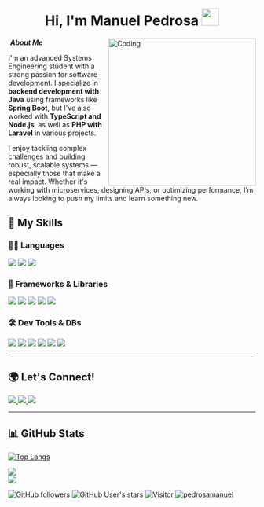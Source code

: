 <h1 align="center"><b>Hi, I'm Manuel Pedrosa</b> <img src="https://media.giphy.com/media/hvRJCLFzcasrR4ia7z/giphy.gif" width="35"></h1>

<img align="right" alt="Coding" width="300" src="https://i.pinimg.com/originals/81/17/8b/81178b47a8598f0c81c4799f2cdd4057.gif">

&nbsp;***About Me***

I'm an advanced Systems Engineering student with a strong passion for software development. I specialize in **backend development with Java** using frameworks like **Spring Boot**, but I've also worked with **TypeScript and Node.js**, as well as **PHP with Laravel** in various projects.

I enjoy tackling complex challenges and building robust, scalable systems — especially those that make a real impact. Whether it's working with microservices, designing APIs, or optimizing performance, I’m always looking to push my limits and learn something new.

## 🧠 My Skills

### 👨‍💻 Languages

<span>
  <img src="https://img.shields.io/badge/Java-ED8B00?style=for-the-badge&logo=java&logoColor=white" />
  <img src="https://img.shields.io/badge/TypeScript-%23007ACC.svg?style=for-the-badge&logo=typescript&logoColor=white" />
  <img src="https://img.shields.io/badge/PHP-777BB4?style=for-the-badge&logo=php&logoColor=white" />
</span>

### 🔧 Frameworks & Libraries

<span>
  <img src="https://img.shields.io/badge/SpringBoot-6DB33F?style=for-the-badge&logo=springboot&logoColor=white" />
  <img src="https://img.shields.io/badge/Node.js-339933?style=for-the-badge&logo=node.js&logoColor=white" />
  <img src="https://img.shields.io/badge/Express.js-000000?style=for-the-badge&logo=express&logoColor=white" />
  <img src="https://img.shields.io/badge/Laravel-FF2D20?style=for-the-badge&logo=laravel&logoColor=white" />
  <img src="https://img.shields.io/badge/React-20232A?style=for-the-badge&logo=react&logoColor=61DAFB" />
</span>

### 🛠️ Dev Tools & DBs

<span>
  <img src="https://img.shields.io/badge/PostgreSQL-336791?style=for-the-badge&logo=postgresql&logoColor=white" />
  <img src="https://img.shields.io/badge/Docker-2496ED?style=for-the-badge&logo=docker&logoColor=white" />
  <img src="https://img.shields.io/badge/IntelliJ%20IDEA-000000?style=for-the-badge&logo=intellij-idea&logoColor=white" />
  <img src="https://img.shields.io/badge/VSCode-007ACC?style=for-the-badge&logo=visual-studio-code&logoColor=white" />
  <img src="https://img.shields.io/badge/Git-F05032?style=for-the-badge&logo=git&logoColor=white" />
  <img src="https://img.shields.io/badge/Postman-FF6C37?style=for-the-badge&logo=postman&logoColor=white" />
</span>

---

## 🌍 Let's Connect!

<a href="https://www.linkedin.com/in/manuelpedrosa/">
  <img src="https://img.shields.io/badge/LinkedIn-%230077B5.svg?style=for-the-badge&logo=linkedin&logoColor=white">
</a>
<a href="https://github.com/pedrosamanuel">
  <img src="https://img.shields.io/badge/GitHub-%2312100E.svg?style=for-the-badge&logo=github&logoColor=white">
</a>
<a href="mailto:mpedrosa2110@gmail.com">
  <img src="https://img.shields.io/badge/Gmail-D14836?style=for-the-badge&logo=gmail&logoColor=white">
</a>

---

## 📊 GitHub Stats

[![Top Langs](https://github-readme-stats.vercel.app/api/top-langs/?username=pedrosamanuel&layout=compact&theme=tokyonight&hide_border=true)](https://github.com/pedrosamanuel)


[![](https://github-readme-stats.vercel.app/api?username=pedrosamanuel&show_icons=true&theme=tokyonight&hide_border=true)](https://github.com/pedrosamanuel)  
[![](https://github-readme-streak-stats.herokuapp.com/?user=pedrosamanuel&theme=material-palenight)](https://github.com/pedrosamanuel)

![GitHub followers](https://img.shields.io/github/followers/pedrosamanuel?style=social)
![GitHub User's stars](https://img.shields.io/github/stars/pedrosamanuel?style=social)
![Visitor](https://visitor-badge.laobi.icu/badge?page_id=pedrosamanuel.repoName)
<img src="https://komarev.com/ghpvc/?username=pedrosamanuel" alt="pedrosamanuel" />


</div>

